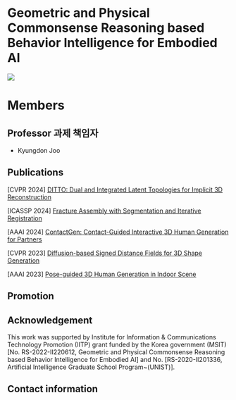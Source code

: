 # Geometric and Physical Commonsense Reasoning based Behavior Intelligence for Embodied AI 
<a href="https://unist.info/" target="_blank"><img src="https://img.shields.io/badge/Homepage-7fffd4?style=plastic&logo=Gunicorn&logoColor=000000"/></a>

# Members

## Professor 과제 책임자
- Kyungdon Joo 
  


## Publications
[CVPR 2024] [DITTO: Dual and Integrated Latent Topologies for Implicit 3D Reconstruction](https://arxiv.org/abs/2403.05005)

[ICASSP 2024] [Fracture Assembly with Segmentation and Iterative Registration](https://ieeexplore.ieee.org/abstract/document/10447659)

[AAAI 2024] [ContactGen: Contact-Guided Interactive 3D Human Generation for Partners](https://arxiv.org/abs/2401.17212)

[CVPR 2023] [Diffusion-based Signed Distance Fields for 3D Shape Generation](https://openaccess.thecvf.com/content/CVPR2023/html/Shim_Diffusion-Based_Signed_Distance_Fields_for_3D_Shape_Generation_CVPR_2023_paper.html)

[AAAI 2023] [Pose-guided 3D Human Generation in Indoor Scene](https://ojs.aaai.org/index.php/AAAI/article/view/25195)


## Promotion

## Acknowledgement
This work was supported by Institute for Information & Communications Technology Promotion (IITP) grant funded by the Korea government (MSIT) [No. RS-2022-II220612, Geometric and Physical Commonsense Reasoning based Behavior Intelligence for Embodied AI] and No. [RS-2020-II201336, Artificial Intelligence Graduate School Program~(UNIST)].

## Contact information
